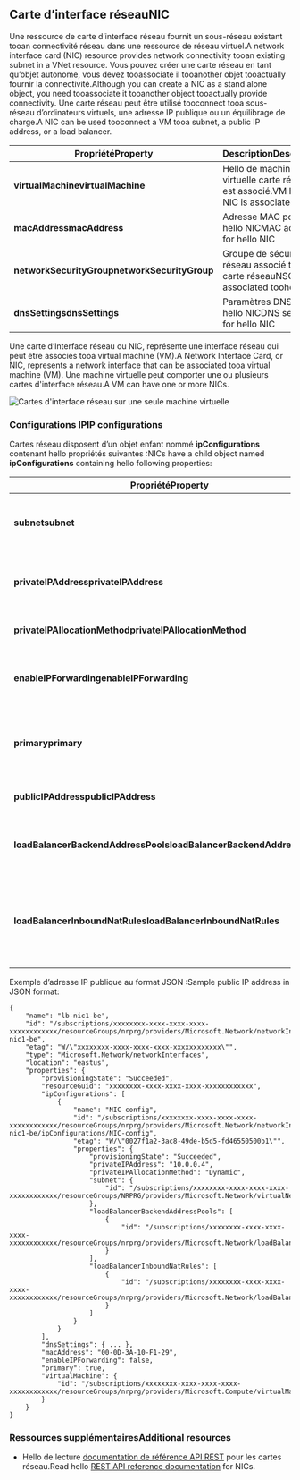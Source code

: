 ## <a name="nic"></a><span data-ttu-id="625bb-101">Carte d’interface réseau</span><span class="sxs-lookup"><span data-stu-id="625bb-101">NIC</span></span>
<span data-ttu-id="625bb-102">Une ressource de carte d’interface réseau fournit un sous-réseau existant tooan connectivité réseau dans une ressource de réseau virtuel.</span><span class="sxs-lookup"><span data-stu-id="625bb-102">A network interface card (NIC) resource provides network connectivity tooan existing subnet in a VNet resource.</span></span> <span data-ttu-id="625bb-103">Vous pouvez créer une carte réseau en tant qu’objet autonome, vous devez tooassociate il tooanother objet tooactually fournir la connectivité.</span><span class="sxs-lookup"><span data-stu-id="625bb-103">Although you can create a NIC as a stand alone object, you need tooassociate it tooanother object tooactually provide connectivity.</span></span> <span data-ttu-id="625bb-104">Une carte réseau peut être utilisé tooconnect tooa sous-réseau d’ordinateurs virtuels, une adresse IP publique ou un équilibrage de charge.</span><span class="sxs-lookup"><span data-stu-id="625bb-104">A NIC can be used tooconnect a VM tooa subnet, a public IP address, or a load balancer.</span></span>  

| <span data-ttu-id="625bb-105">Propriété</span><span class="sxs-lookup"><span data-stu-id="625bb-105">Property</span></span> | <span data-ttu-id="625bb-106">Description</span><span class="sxs-lookup"><span data-stu-id="625bb-106">Description</span></span> | <span data-ttu-id="625bb-107">Exemples de valeurs</span><span class="sxs-lookup"><span data-stu-id="625bb-107">Sample values</span></span> |
| --- | --- | --- |
| <span data-ttu-id="625bb-108">**virtualMachine**</span><span class="sxs-lookup"><span data-stu-id="625bb-108">**virtualMachine**</span></span> |<span data-ttu-id="625bb-109">Hello de machine virtuelle carte réseau est associé.</span><span class="sxs-lookup"><span data-stu-id="625bb-109">VM hello NIC is associated with.</span></span> |<span data-ttu-id="625bb-110">/subscriptions/{guid}/../Microsoft.Compute/virtualMachines/vm1</span><span class="sxs-lookup"><span data-stu-id="625bb-110">/subscriptions/{guid}/../Microsoft.Compute/virtualMachines/vm1</span></span> |
| <span data-ttu-id="625bb-111">**macAddress**</span><span class="sxs-lookup"><span data-stu-id="625bb-111">**macAddress**</span></span> |<span data-ttu-id="625bb-112">Adresse MAC pour hello NIC</span><span class="sxs-lookup"><span data-stu-id="625bb-112">MAC address for hello NIC</span></span> |<span data-ttu-id="625bb-113">Toute valeur aléatoire comprise entre 4 et 30.</span><span class="sxs-lookup"><span data-stu-id="625bb-113">any value between 4 and 30</span></span> |
| <span data-ttu-id="625bb-114">**networkSecurityGroup**</span><span class="sxs-lookup"><span data-stu-id="625bb-114">**networkSecurityGroup**</span></span> |<span data-ttu-id="625bb-115">Groupe de sécurité réseau associé toohello carte réseau</span><span class="sxs-lookup"><span data-stu-id="625bb-115">NSG associated toohello NIC</span></span> |<span data-ttu-id="625bb-116">/subscriptions/{guid}/../Microsoft.Network/networkSecurityGroups/myNSG1</span><span class="sxs-lookup"><span data-stu-id="625bb-116">/subscriptions/{guid}/../Microsoft.Network/networkSecurityGroups/myNSG1</span></span> |
| <span data-ttu-id="625bb-117">**dnsSettings**</span><span class="sxs-lookup"><span data-stu-id="625bb-117">**dnsSettings**</span></span> |<span data-ttu-id="625bb-118">Paramètres DNS pour hello NIC</span><span class="sxs-lookup"><span data-stu-id="625bb-118">DNS settings for hello NIC</span></span> |<span data-ttu-id="625bb-119">Consultez [Adresse IP publique](#Public-IP-address)</span><span class="sxs-lookup"><span data-stu-id="625bb-119">see [PIP](#Public-IP-address)</span></span> |

<span data-ttu-id="625bb-120">Une carte d’Interface réseau ou NIC, représente une interface réseau qui peut être associés tooa virtual machine (VM).</span><span class="sxs-lookup"><span data-stu-id="625bb-120">A Network Interface Card, or NIC, represents a network interface that can be associated tooa virtual machine (VM).</span></span> <span data-ttu-id="625bb-121">Une machine virtuelle peut comporter une ou plusieurs cartes d'interface réseau.</span><span class="sxs-lookup"><span data-stu-id="625bb-121">A VM can have one or more NICs.</span></span>

![Cartes d'interface réseau sur une seule machine virtuelle](./media/resource-groups-networking/Figure3.png)

### <a name="ip-configurations"></a><span data-ttu-id="625bb-123">Configurations IP</span><span class="sxs-lookup"><span data-stu-id="625bb-123">IP configurations</span></span>
<span data-ttu-id="625bb-124">Cartes réseau disposent d’un objet enfant nommé **ipConfigurations** contenant hello propriétés suivantes :</span><span class="sxs-lookup"><span data-stu-id="625bb-124">NICs have a child object named **ipConfigurations** containing hello following properties:</span></span>

| <span data-ttu-id="625bb-125">Propriété</span><span class="sxs-lookup"><span data-stu-id="625bb-125">Property</span></span> | <span data-ttu-id="625bb-126">Description</span><span class="sxs-lookup"><span data-stu-id="625bb-126">Description</span></span> | <span data-ttu-id="625bb-127">Exemples de valeurs</span><span class="sxs-lookup"><span data-stu-id="625bb-127">Sample values</span></span> |
| --- | --- | --- |
| <span data-ttu-id="625bb-128">**subnet**</span><span class="sxs-lookup"><span data-stu-id="625bb-128">**subnet**</span></span> |<span data-ttu-id="625bb-129">Hello de sous-réseau carte réseau est connectée à.</span><span class="sxs-lookup"><span data-stu-id="625bb-129">Subnet hello NIC is onnected to.</span></span> |<span data-ttu-id="625bb-130">/subscriptions/{guid}/../Microsoft.Network/virtualNetworks/myvnet1/subnets/mysub1</span><span class="sxs-lookup"><span data-stu-id="625bb-130">/subscriptions/{guid}/../Microsoft.Network/virtualNetworks/myvnet1/subnets/mysub1</span></span> |
| <span data-ttu-id="625bb-131">**privateIPAddress**</span><span class="sxs-lookup"><span data-stu-id="625bb-131">**privateIPAddress**</span></span> |<span data-ttu-id="625bb-132">Adresse IP pour hello carte réseau dans un sous-réseau de hello</span><span class="sxs-lookup"><span data-stu-id="625bb-132">IP address for hello NIC in hello subnet</span></span> |<span data-ttu-id="625bb-133">10.0.0.8</span><span class="sxs-lookup"><span data-stu-id="625bb-133">10.0.0.8</span></span> |
| <span data-ttu-id="625bb-134">**privateIPAllocationMethod**</span><span class="sxs-lookup"><span data-stu-id="625bb-134">**privateIPAllocationMethod**</span></span> |<span data-ttu-id="625bb-135">Méthode d’allocation des adresses IP</span><span class="sxs-lookup"><span data-stu-id="625bb-135">IP allocation method</span></span> |<span data-ttu-id="625bb-136">Dynamic ou Static</span><span class="sxs-lookup"><span data-stu-id="625bb-136">Dynamic or Static</span></span> |
| <span data-ttu-id="625bb-137">**enableIPForwarding**</span><span class="sxs-lookup"><span data-stu-id="625bb-137">**enableIPForwarding**</span></span> |<span data-ttu-id="625bb-138">Si hello carte réseau peut être utilisé pour le routage</span><span class="sxs-lookup"><span data-stu-id="625bb-138">Whether hello NIC can be used for routing</span></span> |<span data-ttu-id="625bb-139">true ou false</span><span class="sxs-lookup"><span data-stu-id="625bb-139">true or false</span></span> |
| <span data-ttu-id="625bb-140">**primary**</span><span class="sxs-lookup"><span data-stu-id="625bb-140">**primary**</span></span> |<span data-ttu-id="625bb-141">Si hello NIC est hello carte réseau principale pour hello machine virtuelle</span><span class="sxs-lookup"><span data-stu-id="625bb-141">Whether hello NIC is hello primary NIC for hello VM</span></span> |<span data-ttu-id="625bb-142">true ou false</span><span class="sxs-lookup"><span data-stu-id="625bb-142">true or false</span></span> |
| <span data-ttu-id="625bb-143">**publicIPAddress**</span><span class="sxs-lookup"><span data-stu-id="625bb-143">**publicIPAddress**</span></span> |<span data-ttu-id="625bb-144">PIP associé hello NIC</span><span class="sxs-lookup"><span data-stu-id="625bb-144">PIP associated with hello NIC</span></span> |<span data-ttu-id="625bb-145">Consultez [Paramètres DNS](#DNS-settings)</span><span class="sxs-lookup"><span data-stu-id="625bb-145">see [DNS Settings](#DNS-settings)</span></span> |
| <span data-ttu-id="625bb-146">**loadBalancerBackendAddressPools**</span><span class="sxs-lookup"><span data-stu-id="625bb-146">**loadBalancerBackendAddressPools**</span></span> |<span data-ttu-id="625bb-147">Sauvegarder hello de pools fin adresse que NIC est associé</span><span class="sxs-lookup"><span data-stu-id="625bb-147">Back end address pools hello NIC is associated with</span></span> | |
| <span data-ttu-id="625bb-148">**loadBalancerInboundNatRules**</span><span class="sxs-lookup"><span data-stu-id="625bb-148">**loadBalancerInboundNatRules**</span></span> |<span data-ttu-id="625bb-149">Trafic entrant charge hello du règles NAT d’équilibrage de la que carte réseau est associé</span><span class="sxs-lookup"><span data-stu-id="625bb-149">Inbound load balancer NAT rules hello NIC is associated with</span></span> | |

<span data-ttu-id="625bb-150">Exemple d’adresse IP publique au format JSON :</span><span class="sxs-lookup"><span data-stu-id="625bb-150">Sample public IP address in JSON format:</span></span>

    {
        "name": "lb-nic1-be",
        "id": "/subscriptions/xxxxxxxx-xxxx-xxxx-xxxx-xxxxxxxxxxxx/resourceGroups/nrprg/providers/Microsoft.Network/networkInterfaces/lb-nic1-be",
        "etag": "W/\"xxxxxxxx-xxxx-xxxx-xxxx-xxxxxxxxxxxx\"",
        "type": "Microsoft.Network/networkInterfaces",
        "location": "eastus",
        "properties": {
            "provisioningState": "Succeeded",
            "resourceGuid": "xxxxxxxx-xxxx-xxxx-xxxx-xxxxxxxxxxxx",
            "ipConfigurations": [
                {
                    "name": "NIC-config",
                    "id": "/subscriptions/xxxxxxxx-xxxx-xxxx-xxxx-xxxxxxxxxxxx/resourceGroups/nrprg/providers/Microsoft.Network/networkInterfaces/lb-nic1-be/ipConfigurations/NIC-config",
                    "etag": "W/\"0027f1a2-3ac8-49de-b5d5-fd46550500b1\"",
                    "properties": {
                        "provisioningState": "Succeeded",
                        "privateIPAddress": "10.0.0.4",
                        "privateIPAllocationMethod": "Dynamic",
                        "subnet": {
                            "id": "/subscriptions/xxxxxxxx-xxxx-xxxx-xxxx-xxxxxxxxxxxx/resourceGroups/NRPRG/providers/Microsoft.Network/virtualNetworks/NRPVnet/subnets/NRPVnetSubnet"
                        },
                        "loadBalancerBackendAddressPools": [
                            {
                                "id": "/subscriptions/xxxxxxxx-xxxx-xxxx-xxxx-xxxxxxxxxxxx/resourceGroups/nrprg/providers/Microsoft.Network/loadBalancers/nrplb/backendAddressPools/NRPbackendpool"
                            }
                        ],
                        "loadBalancerInboundNatRules": [
                            {
                                "id": "/subscriptions/xxxxxxxx-xxxx-xxxx-xxxx-xxxxxxxxxxxx/resourceGroups/nrprg/providers/Microsoft.Network/loadBalancers/nrplb/inboundNatRules/rdp1"
                            }
                        ]
                    }
                }
            ],
            "dnsSettings": { ... },
            "macAddress": "00-0D-3A-10-F1-29",
            "enableIPForwarding": false,
            "primary": true,
            "virtualMachine": {
                "id": "/subscriptions/xxxxxxxx-xxxx-xxxx-xxxx-xxxxxxxxxxxx/resourceGroups/nrprg/providers/Microsoft.Compute/virtualMachines/web1"
            }
        }
    }

### <a name="additional-resources"></a><span data-ttu-id="625bb-151">Ressources supplémentaires</span><span class="sxs-lookup"><span data-stu-id="625bb-151">Additional resources</span></span>
* <span data-ttu-id="625bb-152">Hello de lecture [documentation de référence API REST](https://msdn.microsoft.com/library/azure/mt163579.aspx) pour les cartes réseau.</span><span class="sxs-lookup"><span data-stu-id="625bb-152">Read hello [REST API reference documentation](https://msdn.microsoft.com/library/azure/mt163579.aspx) for NICs.</span></span>

